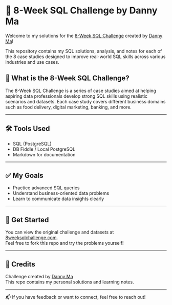 # 🐘 8-Week SQL Challenge by Danny Ma

Welcome to my solutions for the [8-Week SQL Challenge](https://8weeksqlchallenge.com/) created by [Danny Ma](https://twitter.com/datawithdanny)!

This repository contains my SQL solutions, analysis, and notes for each of the 8 case studies designed to improve real-world SQL skills across various industries and use cases.

## 🧠 What is the 8-Week SQL Challenge?

The 8-Week SQL Challenge is a series of case studies aimed at helping aspiring data professionals develop strong SQL skills using realistic scenarios and datasets. Each case study covers different business domains such as food delivery, digital marketing, banking, and more.

---

## 🛠️ Tools Used

- SQL (PostgreSQL)
- DB Fiddle / Local PostgreSQL
- Markdown for documentation

---

## ✅ My Goals

- Practice advanced SQL queries
- Understand business-oriented data problems
- Learn to communicate data insights clearly

---

## 🚀 Get Started

You can view the original challenge and datasets at [8weeksqlchallenge.com](https://8weeksqlchallenge.com/).  
Feel free to fork this repo and try the problems yourself!

---

## 🙌 Credits

Challenge created by [Danny Ma](https://github.com/DataWithDanny)  
This repo contains my personal solutions and learning notes.

---

📬 If you have feedback or want to connect, feel free to reach out!
